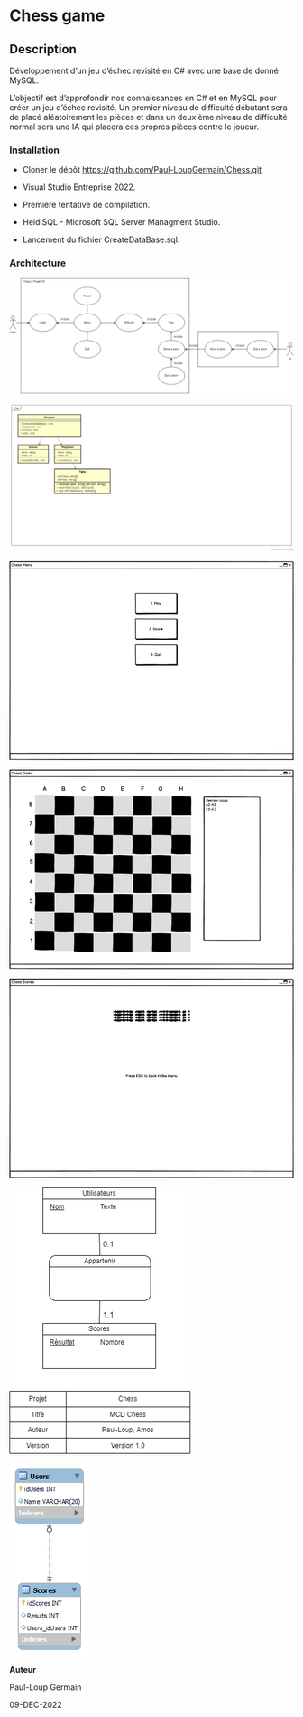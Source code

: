 # Chess game

## Description
Développement d’un jeu d’échec revisité en C# avec une base de donné MySQL.

L’objectif est d’approfondir nos connaissances en C# et en MySQL pour créer un jeu d’échec revisité. Un premier niveau de difficulté débutant sera de placé aléatoirement les pièces et dans un deuxième niveau de difficulté normal sera une IA qui placera ces propres pièces contre le joueur.



### Installation ###

* Cloner le dépôt https://github.com/Paul-LoupGermain/Chess.git

* Visual Studio Entreprise 2022.

* Première tentative de compilation.

* HeidiSQL - Microsoft SQL Server Managment Studio.

* Lancement du fichier CreateDataBase.sql.



### Architecture

![Cas d'utilisation](./Documentation/Rendu/Cas%20d'utilisation-Chess.png)

![Diagramme de classe](./Documentation/Rendu/Class%20Diagram%20Chess.png)

![Maquette menu chess](./Documentation/Rendu/Chess%20-%20Menu.png)

![Maquette menu play](./Documentation/Rendu/Chess%20-%20Play.png)

![Maquette menu score](./Documentation/Rendu/Chess%20-%20Scores.png)

![MCD](./Documentation/Rendu/MCD-Chess.png)

![MLD](./Documentation/Rendu/MLD-Chess.png)



**Auteur**

Paul-Loup Germain

09-DEC-2022